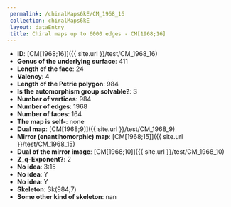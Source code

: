 ```yaml
--- 
 permalink: /chiralMaps6kE/CM_1968_16 
 collection: chiralMaps6kE
 layout: dataEntry
 title: Chiral maps up to 6000 edges - CM[1968;16]
---
```


- **ID**: [CM[1968;16]]({{ site.url }}/test/CM_1968_16)
- **Genus of the underlying surface**: 411
- **Length of the face**: 24
- **Valency**: 4
- **Length of the Petrie polygon**: 984
- **Is the automorphism group solvable?**: S
- **Number of vertices**: 984
- **Number of edges**: 1968
- **Number of faces**: 164
- **The map is self-**: none
- **Dual map**: [CM[1968;9]]({{ site.url }}/test/CM_1968_9)
- **Mirror (enantihomorphic) map**: [CM[1968;15]]({{ site.url }}/test/CM_1968_15)
- **Dual of the mirror image**: [CM[1968;10]]({{ site.url }}/test/CM_1968_10)
- **Z_q-Exponent?**: 2
- **No idea**:  3:15
- **No idea**: Y
- **No idea**: Y
- **Skeleton**: Sk(984;7)
- **Some other kind of skeleton**: nan
